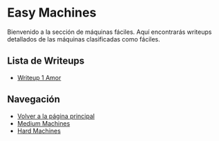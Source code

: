 # Easy Machines

Bienvenido a la sección de máquinas fáciles. Aquí encontrarás writeups detallados de las máquinas clasificadas como fáciles.

## Lista de Writeups

- [Writeup 1 Amor](amor.md)

## Navegación
- [Volver a la página principal](../../index.md)
- [Medium Machines](../Medium/)
- [Hard Machines](../Hard/)
